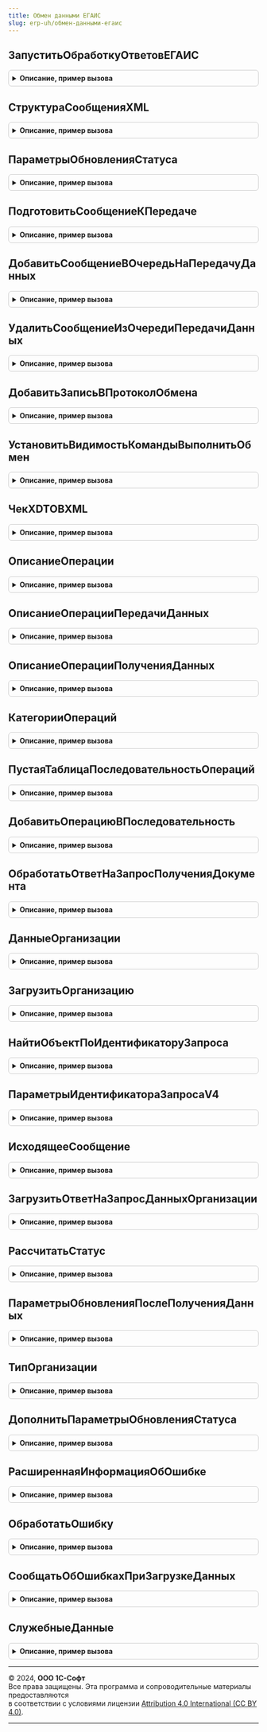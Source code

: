 ```yaml
---
title: Обмен данными ЕГАИС
slug: erp-uh/обмен-данными-егаис
---
```



## ЗапуститьОбработкуОтветовЕГАИС
<details style="margin: 1em 0; padding: 0.5em; border: 1px solid #ccc; border-radius: 6px;">

<summary style="font-weight: bold; cursor: pointer;">Описание, пример вызова</summary>

```bsl

// Процедура запуска регламентного задания ОбработкаОтветовЕГАИС.
//
Процедура ЗапуститьОбработкуОтветовЕГАИС() Экспорт
```

Пример вызова
```bsl
ОбменДаннымиЕГАИС.ЗапуститьОбработкуОтветовЕГАИС() 
```
</details>

## СтруктураСообщенияXML
<details style="margin: 1em 0; padding: 0.5em; border: 1px solid #ccc; border-radius: 6px;">

<summary style="font-weight: bold; cursor: pointer;">Описание, пример вызова</summary>

```bsl

// Формирует пустую структуру сообщения XML
//
// Параметры:
//  ДляКлиента - Булево - Для клиента
//
// Возвращаемое значение:
//  Структура -- Структура со свойствами:
// * ТекстОшибки - Строка - Текст ошибки.
// * Ошибки - Соответствие из Строка - Описание ошибок.
// * Описание - Строка - Описание для отображения в форме подписания.
// * ТекстСообщенияXML - Строка - Текст сообщения XML.
// * ТипСообщения - ПеречислениеСсылка.ТипыЗапросовИС - Тип сообщения.
// * ОрганизацияЕГАИС - СправочникСсылка.КлассификаторОрганизацийЕГАИС - Организация ЕГАИС.
// * Документ - ДокументСсылка, Неопределено - Документ.
// * Версия - Число - Версия сообщения.
// * ДокументОснование - ДокументСсылка - Документ основание.
// * Операция - ПеречислениеСсылка - Операция
// * ФорматОбмена - ПеречислениеСсылка.ФорматыОбменаЕГАИС - формат обмена
Функция СтруктураСообщенияXML(ДляКлиента = Ложь) Экспорт
```

Пример вызова
```bsl
Результат = ОбменДаннымиЕГАИС.СтруктураСообщенияXML(ДляКлиента);
```
</details>

## ПараметрыОбновленияСтатуса
<details style="margin: 1em 0; padding: 0.5em; border: 1px solid #ccc; border-radius: 6px;">

<summary style="font-weight: bold; cursor: pointer;">Описание, пример вызова</summary>

```bsl

// Возвращает доступные параметры обновления статуса:
//   * ОбновлятьДвижения- Булево - Признак необходимости обновления движений документа.
//   * ОперацияКвитанции - ПеречислениеСсылка.ВидыДокументовЕГАИС - Операция.
//   * СтатусОбработки - ПеречислениеСсылка.СтатусыОбработкиСообщенийЕГАИС - Статус обработки сообщения.
//   * ДокументОбъект - ДокументОбъект - Документ-объект.
//   * ИдентификаторЗапроса - Строка - Идентификатор запроса.
//   * ФорматОбмена - ПеречислениеСсылка.ФорматыОбменаЕГАИС - Формат обмена.
//
// Возвращаемое значение:
//  Структура - структура параметров обновления статуса.
//
Функция ПараметрыОбновленияСтатуса() Экспорт
```

Пример вызова
```bsl
Результат = ОбменДаннымиЕГАИС.ПараметрыОбновленияСтатуса() 
```
</details>

## ПодготовитьСообщениеКПередаче
<details style="margin: 1em 0; padding: 0.5em; border: 1px solid #ccc; border-radius: 6px;">

<summary style="font-weight: bold; cursor: pointer;">Описание, пример вызова</summary>

```bsl

// Подготавливает сообщение к передаче в сервис ЕГАИС.
//
// Параметры:
//  ТекстСообщенияXML - Строка - Текст исходящего сообщения.
//  Реквизиты - Структура - Реквизиты передаваемого сообщения:
//   * ТипСообщения - ПеречислениеСсылка.ТипыЗапросовИС - Тип сообщения.
//   * Операция - ПеречислениеСсылка.ВидыДокументовЕГАИС - Операция.
//   * Документ - ДокументСсылка - Документ.
//   * СообщениеОснование - СправочникСсылка.ЕГАИСПрисоединенныеФайлы - Сообщение-основание
//   * Описание - Строка - Описание сообщения.
//   * ИдентификаторЗапроса - Строка - Идентификатор запроса.
//   * ФорматОбмена - ПеречислениеСсылка.ФорматыОбменаЕГАИС - Формат обмена.
//   * ОрганизацияЕГАИС - СправочникСсылка.КлассификаторОрганизацийЕГАИС - Организация ЕГАИС.
//   * СтатусОбработки - ПеречислениеСсылка.СтатусыОбработкиСообщенийЕГАИС - Статус обработки сообщения.
//   * Версия - Число - Номер версии.
//  Немедленно - Булево - Признак немедленной передачи сообщения в УТМ, без очереди сообщений.
//
// Возвращаемое значение:
//  Массив из Структура - содержит коллекцию структур:
//    * НовыйСтатус - ПеречислениеСсылка.СтатусыИнформированияЕГАИС - новый статус документа
//    * ИсходящееСообщение - Строка - подготовленное сообщение.
//    * ИсходящееСообщение - Строка - подготовленное сообщение.
//
Функция ПодготовитьСообщениеКПередаче(ТекстСообщенияXML, Реквизиты, Немедленно = Ложь) Экспорт
```

Пример вызова
```bsl
Результат = ОбменДаннымиЕГАИС.ПодготовитьСообщениеКПередаче(ТекстСообщенияXML, Реквизиты, Немедленно);
```
</details>

## ДобавитьСообщениеВОчередьНаПередачуДанных
<details style="margin: 1em 0; padding: 0.5em; border: 1px solid #ccc; border-radius: 6px;">

<summary style="font-weight: bold; cursor: pointer;">Описание, пример вызова</summary>

```bsl

// Добавить сообщение в регистра сведений ОчередьПередачиДанныхЕГАИС.
//
// Параметры:
//  Сообщение - СправочникСсылка.ЕГАИСПрисоединенныеФайлы - сообщение, которое добавляется в очередь.
//  ОрганизацияЕГАИС - СправочникСсылка.КлассификаторОрганизацийЕГАИС - организация ЕГАИС
//
Процедура ДобавитьСообщениеВОчередьНаПередачуДанных(Сообщение, ОрганизацияЕГАИС) Экспорт
```

Пример вызова
```bsl
ОбменДаннымиЕГАИС.ДобавитьСообщениеВОчередьНаПередачуДанных(Сообщение, ОрганизацияЕГАИС));
```
</details>

## УдалитьСообщениеИзОчередиПередачиДанных
<details style="margin: 1em 0; padding: 0.5em; border: 1px solid #ccc; border-radius: 6px;">

<summary style="font-weight: bold; cursor: pointer;">Описание, пример вызова</summary>

```bsl

// Удалить сообщение из регистра сведений ОчередьПередачиДанныхЕГАИС.
//
// Параметры:
//  Сообщение - СправочникСсылка.ЕГАИСПрисоединенныеФайлы - сообщение, которое удаляется из очереди.
//
Процедура УдалитьСообщениеИзОчередиПередачиДанных(Сообщение) Экспорт
```

Пример вызова
```bsl
ОбменДаннымиЕГАИС.УдалитьСообщениеИзОчередиПередачиДанных(Сообщение) 
```
</details>

## ДобавитьЗаписьВПротоколОбмена
<details style="margin: 1em 0; padding: 0.5em; border: 1px solid #ccc; border-radius: 6px;">

<summary style="font-weight: bold; cursor: pointer;">Описание, пример вызова</summary>

```bsl

// Добавить запись в протокол обмена.
//
// Параметры:
//  ТекстСообщенияXML - Строка - Текст сообщения XML.
//  Реквизиты - Структура - Значения реквизитов сообщения.
//  ПроверятьХешБезСсылки - Булево - Признак проверки хеша без ссылки.
//
// Возвращаемое значение:
//  Структура - Структура со свойствами:
//   * НовоеСообщение - Булево - Это новое сообщение.
//   * Ссылка - СправочникСсылка.ЕГАИСПрисоединенныеФайлы - Ссылка на присоединенный файл.
//
Функция ДобавитьЗаписьВПротоколОбмена(ТекстСообщенияXML, Реквизиты, ПроверятьХешБезСсылки = Ложь) Экспорт
```

Пример вызова
```bsl
Результат = ОбменДаннымиЕГАИС.ДобавитьЗаписьВПротоколОбмена(ТекстСообщенияXML, Реквизиты, ПроверятьХешБезСсылки);
```
</details>

## УстановитьВидимостьКомандыВыполнитьОбмен
<details style="margin: 1em 0; padding: 0.5em; border: 1px solid #ccc; border-radius: 6px;">

<summary style="font-weight: bold; cursor: pointer;">Описание, пример вызова</summary>

```bsl

// Устанавливает видимость команды "Выполнить обмен" в формах документов, протокола и панели обмена с ЕГАИС.
//
// Параметры:
//  Форма - ФормаКлиентскогоПриложения - Форма
//  ИмяЭлемента - Строка - Имя элемента формы
Процедура УстановитьВидимостьКомандыВыполнитьОбмен(Форма, ИмяЭлемента) Экспорт
```

Пример вызова
```bsl
ОбменДаннымиЕГАИС.УстановитьВидимостьКомандыВыполнитьОбмен(Форма, ИмяЭлемента) 
```
</details>

## ЧекXDTOВXML
<details style="margin: 1em 0; padding: 0.5em; border: 1px solid #ccc; border-radius: 6px;">

<summary style="font-weight: bold; cursor: pointer;">Описание, пример вызова</summary>

```bsl

// Преобразует объект XDTO чека в XML.
//
// Параметры:
//  ОбъектXDTO - ОбъектXDTO - Объект XDTO
//  ПространствоИмен - Строка - Имя пространства имен.
//  ИмяТипа - Строка - Имя типа
//
// Возвращаемое значение:
//  Строка - Текст сообщения XML.
//
Функция ЧекXDTOВXML(ОбъектXDTO, ПространствоИмен, ИмяТипа) Экспорт
```

Пример вызова
```bsl
Результат = ОбменДаннымиЕГАИС.ЧекXDTOВXML(ОбъектXDTO, ПространствоИмен, ИмяТипа) 
```
</details>

## ОписаниеОперации
<details style="margin: 1em 0; padding: 0.5em; border: 1px solid #ccc; border-radius: 6px;">

<summary style="font-weight: bold; cursor: pointer;">Описание, пример вызова</summary>

```bsl

// Сформировать описание операции для документа.
//
// Параметры:
//  Описание - Строка - Описание операции.
//  ДокументСсылка - ДокументСсылка - Документ.
//  НомерВерсии - Число - Номер версии.
//
// Возвращаемое значение:
//  Строка - Описание операции.
//
Функция ОписаниеОперации(Описание, ДокументСсылка, НомерВерсии = Неопределено) Экспорт
```

Пример вызова
```bsl
Результат = ОбменДаннымиЕГАИС.ОписаниеОперации(Описание, ДокументСсылка, НомерВерсии);
```
</details>

## ОписаниеОперацииПередачиДанных
<details style="margin: 1em 0; padding: 0.5em; border: 1px solid #ccc; border-radius: 6px;">

<summary style="font-weight: bold; cursor: pointer;">Описание, пример вызова</summary>

```bsl

// Сформировать описание операции для документа
//
// Параметры:
//  ОперацияПередачиДанных - ПеречислениеСсылка.ВидыДокументовЕГАИС - Операция обмена с ЕГАИС
//  ДокументСсылка - ДокументСсылка - Документ ссылка
//  НомерВерсии - Число - Номер версии
//
// Возвращаемое значение:
//  Строка - Описание операции
//
Функция ОписаниеОперацииПередачиДанных(ОперацияПередачиДанных, ДокументСсылка = Неопределено, НомерВерсии = Неопределено) Экспорт
```

Пример вызова
```bsl
Результат = ОбменДаннымиЕГАИС.ОписаниеОперацииПередачиДанных(ОперацияПередачиДанных, ДокументСсылка, НомерВерсии);
```
</details>

## ОписаниеОперацииПолученияДанных
<details style="margin: 1em 0; padding: 0.5em; border: 1px solid #ccc; border-radius: 6px;">

<summary style="font-weight: bold; cursor: pointer;">Описание, пример вызова</summary>

```bsl

//Сформировать описание операции для документа
//
//Параметры:
//   ОперацияПередачиДанных - ПеречислениеСсылка.ВидыДокументовЕГАИС - Операция обмена с ЕГАИС
//
//Возвращаемое значение:
//   Строка - Описание операции
//
Функция ОписаниеОперацииПолученияДанных(ОперацияПередачиДанных) Экспорт
```

Пример вызова
```bsl
Результат = ОбменДаннымиЕГАИС.ОписаниеОперацииПолученияДанных(ОперацияПередачиДанных) 
```
</details>

## КатегорииОпераций
<details style="margin: 1em 0; padding: 0.5em; border: 1px solid #ccc; border-radius: 6px;">

<summary style="font-weight: bold; cursor: pointer;">Описание, пример вызова</summary>

```bsl

// Возвращает операции обмена с ЕГАИС, разбитые на категории
//
// Возвращаемое значение:
//  Структура - со свойствами:
//    * ПередачаДанных - Соответствие Из ПеречислениеСсылка.ВидыДокументовЕГАИС - Операции передачи данных.
//    * ПолучениеДанных - Соответствие Из ПеречислениеСсылка.ВидыДокументовЕГАИС - Операции получения данных.
//
Функция КатегорииОпераций() Экспорт
```

Пример вызова
```bsl
Результат = ОбменДаннымиЕГАИС.КатегорииОпераций() 
```
</details>

## ПустаяТаблицаПоследовательностьОпераций
<details style="margin: 1em 0; padding: 0.5em; border: 1px solid #ccc; border-radius: 6px;">

<summary style="font-weight: bold; cursor: pointer;">Описание, пример вызова</summary>

```bsl

// Создает таблицу последовательности операций.
//
// Возвращаемое значение:
//  ТаблицаЗначений - Таблица с колонками:
//   * Операция - ПеречислениеСсылка.ВидыДокументовЕГАИС - Операция.
//   * Индекс - Число - Индекс операции в последовательности.
//   * ТипСообщения - ПеречислениеСсылка.ТипыЗапросовИС - Тип сообщения.
//   * КвитанцияУТМ - Булево - Признак наличия у операции квитанции УТМ.
//   * КвитанцияПолученЕГАИС - Булево - Признак наличия у операции квитанции Получен ЕГАИС.
//   * КвитанцияПроведенЕГАИС - Булево - Признак наличия у операции квитанции Проведен ЕГАИС.
//   * ДальнейшиеДействия - Массив Из ПеречислениеСсылка - Дальнейшие действия при операции.
//
Функция ПустаяТаблицаПоследовательностьОпераций() Экспорт
```

Пример вызова
```bsl
Результат = ОбменДаннымиЕГАИС.ПустаяТаблицаПоследовательностьОпераций() 
```
</details>

## ДобавитьОперациюВПоследовательность
<details style="margin: 1em 0; padding: 0.5em; border: 1px solid #ccc; border-radius: 6px;">

<summary style="font-weight: bold; cursor: pointer;">Описание, пример вызова</summary>

```bsl

// Добавляет операцию в последовательность операций.
//
// Параметры:
//  ПоследовательностьОпераций - ТаблицаЗначений - см. функцию ПустаяТаблицаПоследовательностьОпераций().
//  Индекс - Число - Индекс добавляемой операции.
//  ТипСообщения - ПеречислениеСсылка.ТипыЗапросовИС - Тип сообщения.
//  Операция - ПеречислениеСсылка.ВидыДокументовЕГАИС - Операция.
//  РассчитатьДействияДляДокумента - ДокументСсылка - Документ, для которого нужно вычислить дальнейшие действия.
//  КвитанцияПолученЕГАИС - Булево - Признак наличия у операции квитанции Получен ЕГАИС.
//  КвитанцияПроведенЕГАИС - Булево - Признак наличия у операции квитанции Проведен ЕГАИС.
//
// Возвращаемое значение:
//  СтрокаТаблицыЗначений - см. функцию ПустаяТаблицаПоследовательностьОпераций().
//
Функция ДобавитьОперациюВПоследовательность(ПоследовательностьОпераций, Экспорт
```

Пример вызова
```bsl
Результат = ОбменДаннымиЕГАИС.ДобавитьОперациюВПоследовательность(ПоследовательностьОпераций, );
```
</details>

## ОбработатьОтветНаЗапросПолученияДокумента
<details style="margin: 1em 0; padding: 0.5em; border: 1px solid #ccc; border-radius: 6px;">

<summary style="font-weight: bold; cursor: pointer;">Описание, пример вызова</summary>

```bsl

// Обрабатывает ответ ЕГАИС на запрос о получении документа.
//
// Параметры:
//  ВходящиеДанные - (См. ОбменДаннымиЕГАИСКлиентСервер.СтруктураЗагрузкиВходящегоДокумента).
//  ТаблицаСоответствияДокументовТипамЕГАИС - ТаблицаЗначений - см. функцию Перечисления.ВидыДокументовЕГАИС.ТаблицаСоответствияДокументовТипамЕГАИС().
//
// Возвращаемое значение:
//  Структура:
//   * Результат         - Неопределено, Структура - результат выполнения запроса.
//   * ТекстОшибки       - Строка - текст ошибки, в случае ее возникновения.
//   * ТекстСообщенияXML - Строка - содержит ответ, полученный на запрос.
//   * СтатусОбработки   - ПеречислениеСсылка.СтатусыОбработкиСообщенийЕГАИС - Статус обработки сообщения.
//
Функция ОбработатьОтветНаЗапросПолученияДокумента(ВходящиеДанные, ТаблицаСоответствияДокументовТипамЕГАИС = Неопределено) Экспорт
```

Пример вызова
```bsl
Результат = ОбменДаннымиЕГАИС.ОбработатьОтветНаЗапросПолученияДокумента(ВходящиеДанные, ТаблицаСоответствияДокументовТипамЕГАИС);
```
</details>

## ДанныеОрганизации
<details style="margin: 1em 0; padding: 0.5em; border: 1px solid #ccc; border-radius: 6px;">

<summary style="font-weight: bold; cursor: pointer;">Описание, пример вызова</summary>

```bsl

// Возвращает объект XDTO организации, которую требуется загрузить.
//
// Параметры:
//  ДанныеОрганизации - ОбъектXDTO - Данные организации
//
// Возвращаемое значение:
//  ОбъектXDTO - Данные организации
Функция ДанныеОрганизации(ДанныеОрганизации) Экспорт
```

Пример вызова
```bsl
Результат = ОбменДаннымиЕГАИС.ДанныеОрганизации(ДанныеОрганизации) 
```
</details>

## ЗагрузитьОрганизацию
<details style="margin: 1em 0; padding: 0.5em; border: 1px solid #ccc; border-radius: 6px;">

<summary style="font-weight: bold; cursor: pointer;">Описание, пример вызова</summary>

```bsl

//Загружает организацию ЕГАИС в базу.
//  * При загрузке запросом из классификатора - безусловно.
//  * При загрузке в составе пакета (например ТТН) - создание новых элементов и обновление контрагентов
//    (флаг "Соответствует организации" установлен в Ложь).
//
//Параметры:
//   ДанныеОрганизацииXDTO - ОбъектXDTO - данные классификатора организаций ЕГАИС
//   ЗагрузкаИзКлассификатора - Булево - признак запроса данных из классификатора
//
//Возвращаемое значение:
//   СправочникСсылка.КлассификаторОрганизацийЕГАИС - найденный или загруженный элемент классификатора.
//
Функция ЗагрузитьОрганизацию(ДанныеОрганизацииXDTO, ЗагрузкаИзКлассификатора = Ложь) Экспорт
```

Пример вызова
```bsl
Результат = ОбменДаннымиЕГАИС.ЗагрузитьОрганизацию(ДанныеОрганизацииXDTO, ЗагрузкаИзКлассификатора);
```
</details>

## НайтиОбъектПоИдентификаторуЗапроса
<details style="margin: 1em 0; padding: 0.5em; border: 1px solid #ccc; border-radius: 6px;">

<summary style="font-weight: bold; cursor: pointer;">Описание, пример вызова</summary>

```bsl

// Возвращает данные последнего исходящего запроса по идентификатору.
//
// Параметры:
//  ИдентификаторЗапроса - Строка - идентификатор исходящего запроса.
//
// Возвращаемое значение:
//   Структура - данные последнего исходящего запроса. Неопределено - если запрос не найден.
//
Функция НайтиОбъектПоИдентификаторуЗапроса(ИдентификаторЗапроса, ИскатьДокументОснование = Истина) Экспорт
```

Пример вызова
```bsl
Результат = ОбменДаннымиЕГАИС.НайтиОбъектПоИдентификаторуЗапроса(ИдентификаторЗапроса, ИскатьДокументОснование);
```
</details>

## ПараметрыИдентификатораЗапросаV4
<details style="margin: 1em 0; padding: 0.5em; border: 1px solid #ccc; border-radius: 6px;">

<summary style="font-weight: bold; cursor: pointer;">Описание, пример вызова</summary>

```bsl

Функция ПараметрыИдентификатораЗапросаV4(ИдентификаторЗапроса) Экспорт
```

Пример вызова
```bsl
Результат = ОбменДаннымиЕГАИС.ПараметрыИдентификатораЗапросаV4(ИдентификаторЗапроса) 
```
</details>

## ИсходящееСообщение
<details style="margin: 1em 0; padding: 0.5em; border: 1px solid #ccc; border-radius: 6px;">

<summary style="font-weight: bold; cursor: pointer;">Описание, пример вызова</summary>

```bsl

Функция ИсходящееСообщение(ИдентификаторЗапроса) Экспорт
```

Пример вызова
```bsl
Результат = ОбменДаннымиЕГАИС.ИсходящееСообщение(ИдентификаторЗапроса) 
```
</details>

## ЗагрузитьОтветНаЗапросДанныхОрганизации
<details style="margin: 1em 0; padding: 0.5em; border: 1px solid #ccc; border-radius: 6px;">

<summary style="font-weight: bold; cursor: pointer;">Описание, пример вызова</summary>

```bsl

// Загружает список организаций ЕГАИС в базу.
//
// Параметры:
//  ДанныеДокумента - см. ОбработатьОтветНаЗапросПолученияДокумента
//  ОрганизацияЕГАИС - СправочникСсылка.КлассификаторОрганизацийЕГАИС - организация ЕГАИС
//  ДополнительныеПараметры - Неопределено, Произвольный - дополнительные параметры
//
// Возвращаемое значение:
//  см. ОбменДаннымиЕГАИСКлиентСервер.СтруктураИзменения
Функция ЗагрузитьОтветНаЗапросДанныхОрганизации(ДанныеДокумента, ОрганизацияЕГАИС, ДополнительныеПараметры = Неопределено) Экспорт
```

Пример вызова
```bsl
Результат = ОбменДаннымиЕГАИС.ЗагрузитьОтветНаЗапросДанныхОрганизации(ДанныеДокумента, ОрганизацияЕГАИС, ДополнительныеПараметры);
```
</details>

## РассчитатьСтатус
<details style="margin: 1em 0; padding: 0.5em; border: 1px solid #ccc; border-radius: 6px;">

<summary style="font-weight: bold; cursor: pointer;">Описание, пример вызова</summary>

```bsl

// Рассчитать статус документа ЕГАИС.
//
// Параметры:
//  ДокументСсылка - ДокументСсылка - Документ ЕГАИС.
//  ЕстьЗаписиВПротоколеОбмена - Булево - Признак наличия записей в протоколе обмена (Возвращаемый параметр).
//
// Возвращаемое значение:
//  РегистрСведенийНаборЗаписей.СтатусыДокументовЕГАИС - Набор записей регистра сведений СтатусыДокументовЕГАИС.
//
Функция РассчитатьСтатус(ДокументСсылка, ЕстьЗаписиВПротоколеОбмена = Неопределено, ЭтоОбновлениеИБ = Ложь) Экспорт
```

Пример вызова
```bsl
Результат = ОбменДаннымиЕГАИС.РассчитатьСтатус(ДокументСсылка, ЕстьЗаписиВПротоколеОбмена, ЭтоОбновлениеИБ);
```
</details>

## ПараметрыОбновленияПослеПолученияДанных
<details style="margin: 1em 0; padding: 0.5em; border: 1px solid #ccc; border-radius: 6px;">

<summary style="font-weight: bold; cursor: pointer;">Описание, пример вызова</summary>

```bsl

// Возвращает параметры обновления после получения данных.
//
// Параметры:
//  ЗаписьНабора - Структура - Запись набора.
//  МенеджерОбъекта - ДокументМенеджер - Менеджер документа.
//  ДокументСсылка - ДокументСсылка - Ссылка на документ.
//  Операция - ПеречислениеСсылка.ВидыДокументовЕГАИС - Операция.
//  ЭтоКвитанция - Булево - Признак квитанции.
//  ОперацияКвитанции - ПеречислениеСсылка.ВидыДокументовЕГАИС - Операция квитанции.
//  СтатусОбработки - ПеречислениеСсылка.СтатусыОбработкиСообщенийЕГАИС - Статус обработки сообщения.
//
// Возвращаемое значение:
//  Структура - Структура со свойствами:
//   * НовыйСтатус - ПеречислениеСсылка.СтатусыОбработкиАктаПостановкиНаБалансЕГАИС - Новый статус.
//   * ДальнейшееДействие1 - ПеречислениеСсылка.ДальнейшиеДействияПоВзаимодействиюЕГАИС - Дальнейшее действие 1.
//   * ДальнейшееДействие2 - ПеречислениеСсылка.ДальнейшиеДействияПоВзаимодействиюЕГАИС - Дальнейшее действие 2.
//   * ДальнейшееДействие3 - ПеречислениеСсылка.ДальнейшиеДействияПоВзаимодействиюЕГАИС - Дальнейшее действие 3.
//
Функция ПараметрыОбновленияПослеПолученияДанных(ЗаписьНабора, МенеджерОбъекта, ДокументСсылка, Операция, Экспорт
```

Пример вызова
```bsl
Результат = ОбменДаннымиЕГАИС.ПараметрыОбновленияПослеПолученияДанных(ЗаписьНабора, МенеджерОбъекта, ДокументСсылка, Операция, );
```
</details>

## ТипОрганизации
<details style="margin: 1em 0; padding: 0.5em; border: 1px solid #ccc; border-radius: 6px;">

<summary style="font-weight: bold; cursor: pointer;">Описание, пример вызова</summary>

```bsl

// Возвращает тип организации ЕГАИС.
//
// Параметры:
//  ДанныеОрганизации - ОбъектXDTO - Данные организации ЕГАИС.
//
// Возвращаемое значение:
//  ПеречислениеСсылка.ТипыОрганизацийЕГАИС - Тип организации ЕГАИС.
//
Функция ТипОрганизации(ДанныеОрганизации) Экспорт
```

Пример вызова
```bsl
Результат = ОбменДаннымиЕГАИС.ТипОрганизации(ДанныеОрганизации));
```
</details>

## ДополнитьПараметрыОбновленияСтатуса
<details style="margin: 1em 0; padding: 0.5em; border: 1px solid #ccc; border-radius: 6px;">

<summary style="font-weight: bold; cursor: pointer;">Описание, пример вызова</summary>

```bsl

// Дополнить параметры обновления статуса.
//
// Параметры:
//  ПараметрыОбновленияСтатуса - см. ПараметрыОбновленияСтатуса
//
// Возвращаемое значение:
//  Структура - см. ПараметрыОбновленияСтатуса
//
Функция ДополнитьПараметрыОбновленияСтатуса(ПараметрыОбновленияСтатуса = Неопределено) Экспорт
```

Пример вызова
```bsl
Результат = ОбменДаннымиЕГАИС.ДополнитьПараметрыОбновленияСтатуса(ПараметрыОбновленияСтатуса);
```
</details>

## РасширеннаяИнформацияОбОшибке
<details style="margin: 1em 0; padding: 0.5em; border: 1px solid #ccc; border-radius: 6px;">

<summary style="font-weight: bold; cursor: pointer;">Описание, пример вызова</summary>

```bsl

Функция РасширеннаяИнформацияОбОшибке(КраткоеПредставлениеОшибки, ПодробноеПредставлениеОшибки) Экспорт
```

Пример вызова
```bsl
Результат = ОбменДаннымиЕГАИС.РасширеннаяИнформацияОбОшибке(КраткоеПредставлениеОшибки, ПодробноеПредставлениеОшибки) 
```
</details>

## ОбработатьОшибку
<details style="margin: 1em 0; padding: 0.5em; border: 1px solid #ccc; border-radius: 6px;">

<summary style="font-weight: bold; cursor: pointer;">Описание, пример вызова</summary>

```bsl

Процедура ОбработатьОшибку(ТекстОшибки, ИнформацияОбОшибке, ВозвращаемоеЗначение) Экспорт
```

Пример вызова
```bsl
ОбменДаннымиЕГАИС.ОбработатьОшибку(ТекстОшибки, ИнформацияОбОшибке, ВозвращаемоеЗначение) 
```
</details>

## СообщатьОбОшибкахПриЗагрузкеДанных
<details style="margin: 1em 0; padding: 0.5em; border: 1px solid #ccc; border-radius: 6px;">

<summary style="font-weight: bold; cursor: pointer;">Описание, пример вызова</summary>

```bsl

// Сообщать об ошибках при загрузке данных.
//
// Возвращаемое значение:
//  Булево - Необходимость сообщения об ошибках при загрузке данных.
//
Функция СообщатьОбОшибкахПриЗагрузкеДанных() Экспорт
```

Пример вызова
```bsl
Результат = ОбменДаннымиЕГАИС.СообщатьОбОшибкахПриЗагрузкеДанных() 
```
</details>

## СлужебныеДанные
<details style="margin: 1em 0; padding: 0.5em; border: 1px solid #ccc; border-radius: 6px;">

<summary style="font-weight: bold; cursor: pointer;">Описание, пример вызова</summary>

```bsl

// Возвращает структура данных для удаления запросов из УТМ.
//
// Параметры:
//  ОрганизацияЕГАИС - СправочникСсылка.КлассификаторОрганизацийЕГАИС - Организация ЕГАИС.
//  Операция - ПеречислениеСсылка.ВидыДокументовЕГАИС - Операция.
//  АдресЗапроса - Строка - Адрес запроса.
//
// Возвращаемое значение:
//  Структура - Структура со свойствами:
//   * ОрганизацияЕГАИС - СправочникСсылка.КлассификаторОрганизацийЕГАИС - Организация ЕГАИС.
//   * Операция - ПеречислениеСсылка.ВидыДокументовЕГАИС - Операция.
//   * АдресЗапроса - Строка - Адрес запроса.
//
Функция СлужебныеДанные(ОрганизацияЕГАИС, Операция, АдресЗапроса) Экспорт
```

Пример вызова
```bsl
Результат = ОбменДаннымиЕГАИС.СлужебныеДанные(ОрганизацияЕГАИС, Операция, АдресЗапроса) 
```
</details>

---

© 2024, **ООО 1С-Софт**  
Все права защищены. Эта программа и сопроводительные материалы предоставляются  
в соответствии с условиями лицензии [Attribution 4.0 International (CC BY 4.0)](https://creativecommons.org/licenses/by/4.0/legalcode).

---
